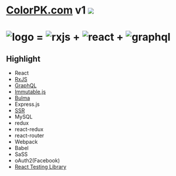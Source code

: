 # [ColorPK.com](http://react.colorpk.com) v1 ![](https://github.com/im6/vp/workflows/build/badge.svg)

# ![logo](https://github.com/zj1926/vp/blob/master/img/logo.png 'colorpk.com') \= ![rxjs](https://github.com/zj1926/vp/blob/master/img/rxjs.png 'RxJS') + ![react](https://github.com/zj1926/vp/blob/master/img/react.png 'react') + ![graphql](https://github.com/zj1926/vp/blob/master/img/graphql.png 'graphql')

## Highlight

- React
- [RxJS](http://reactivex.io/)
- [GraphQL](https://graphql.org/)
- [Immutable.js](https://immutable-js.github.io/immutable-js/)
- [Bulma](https://bulma.io/)
- Express.js
- [SSR](https://reactjs.org/docs/react-dom-server.html)
- MySQL
- redux
- react-redux
- react-router
- Webpack
- Babel
- SaSS
- oAuth2(Facebook)
- [React Testing Library](https://testing-library.com/)
